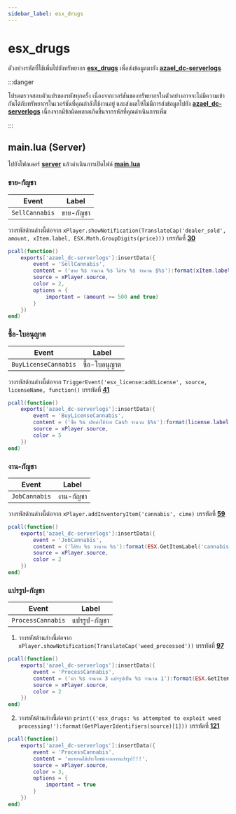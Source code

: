 ```yaml
---
sidebar_label: esx_drugs
---
```


# esx_drugs

ตัวอย่างรหัสที่ใช้เพิ่มไปยังทรัพยากร **[esx_drugs](https://github.com/esx-framework/esx-legacy/tree/main/%5Besx_addons%5D/esx_drugs)** เพื่อส่งข้อมูลมายัง **[azael_dc-serverlogs](../../)**

:::danger

โปรดตรวจสอบตัวแปรของรหัสทุกครั้ง เนื่องจากเวอร์ชันของทรัพยากรในตัวอย่างอาจจะไม่มีความเข้ากันได้กับทรัพยากรในเวอร์ชันที่คุณกำลังใช้งานอยู่ และส่งผลให้ไม่มีการส่งข้อมูลไปยัง **[azael_dc-serverlogs](../../)** เนื่องจากมีข้อผิดพลาดเกิดขึ้นจากรหัสที่คุณดำเนินการเพิ่ม

:::

## main.lua (Server)

ไปยังโฟลเดอร์ **[server](https://github.com/esx-framework/esx-legacy/tree/main/%5Besx_addons%5D/esx_drugs/server)** แล้วดำเนินการเปิดไฟล์ **[main.lua](https://github.com/esx-framework/esx-legacy/blob/main/%5Besx_addons%5D/esx_drugs/server/main.lua)**

### ขาย-กัญชา

| Event                                  | Label
|----------------------------------------|----------------------------------------
| `SellCannabis`                         | ขาย-กัญชา

วางรหัสด้านล่างนี้ต่อจาก `xPlayer.showNotification(TranslateCap('dealer_sold', amount, xItem.label, ESX.Math.GroupDigits(price)))` บรรทัดที่ **[30](https://github.com/esx-framework/esx-legacy/blob/main/%5Besx_addons%5D/esx_drugs/server/main.lua#L30)**

```lua
pcall(function()
    exports['azael_dc-serverlogs']:insertData({
        event = 'SellCannabis',
        content = ('ขาย %s จำนวน %s ได้รับ %s จำนวน $%s'):format(xItem.label, amount, (Config.GiveBlack and 'Dirty Money' or 'Cash'), ESX.Math.GroupDigits(price)),
        source = xPlayer.source,
        color = 2,
        options = {
            important = (amount >= 500 and true)
        }
    })
end)
```

### ซื้อ-ใบอนุญาต

| Event                                  | Label
|----------------------------------------|----------------------------------------
| `BuyLicenseCannabis`                   | ซื้อ-ใบอนุญาต

วางรหัสด้านล่างนี้ต่อจาก `TriggerEvent('esx_license:addLicense', source, licenseName, function()` บรรทัดที่ **[41](https://github.com/esx-framework/esx-legacy/blob/main/%5Besx_addons%5D/esx_drugs/server/main.lua#L41)**

```lua
pcall(function()
    exports['azael_dc-serverlogs']:insertData({
        event = 'BuyLicenseCannabis',
        content = ('ซื้อ %s เสียค่าใช้จ่าย Cash จำนวน $%s'):format(license.label, ESX.Math.GroupDigits(license.price)),
        source = xPlayer.source,
        color = 5
    })
end)
```

### งาน-กัญชา

| Event                                  | Label
|----------------------------------------|----------------------------------------
| `JobCannabis`                          | งาน-กัญชา

วางรหัสด้านล่างนี้ต่อจาก `xPlayer.addInventoryItem('cannabis', cime)` บรรทัดที่ **[59](https://github.com/esx-framework/esx-legacy/blob/main/%5Besx_addons%5D/esx_drugs/server/main.lua#L59)**

```lua
pcall(function()
    exports['azael_dc-serverlogs']:insertData({
        event = 'JobCannabis',
        content = ('ได้รับ %s จำนวน %s'):format(ESX.GetItemLabel('cannabis'), cime),
        source = xPlayer.source,
        color = 2
    })
end)
```

### แปรรูป-กัญชา

| Event                                  | Label
|----------------------------------------|----------------------------------------
| `ProcessCannabis`                      | แปรรูป-กัญชา

1. วางรหัสด้านล่างนี้ต่อจาก `xPlayer.showNotification(TranslateCap('weed_processed'))` บรรทัดที่ **[97](https://github.com/esx-framework/esx-legacy/blob/main/%5Besx_addons%5D/esx_drugs/server/main.lua#L97)**

```lua
pcall(function()
    exports['azael_dc-serverlogs']:insertData({
        event = 'ProcessCannabis',
        content = ('นำ %s จำนวน 3 แปรรูปเป็น %s จำนวน 1'):format(ESX.GetItemLabel('cannabis'), ESX.GetItemLabel('marijuana')),
        source = xPlayer.source,
        color = 2
    })
end)
```

2. วางรหัสด้านล่างนี้ต่อจาก `print(('esx_drugs: %s attempted to exploit weed processing!'):format(GetPlayerIdentifiers(source)[1]))` บรรทัดที่ **[121](https://github.com/esx-framework/esx-legacy/blob/main/%5Besx_addons%5D/esx_drugs/server/main.lua#L121)**

```lua
pcall(function()
    exports['azael_dc-serverlogs']:insertData({
        event = 'ProcessCannabis',
        content = 'พยายามใช้ประโยชน์จากการแปรรูป!!!',
        source = xPlayer.source,
        color = 3,
        options = {
            important = true
        }
    })
end)
```
